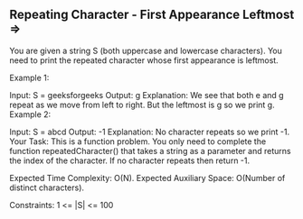 Repeating Character - First Appearance Leftmost  =>
-----------------------------------------------


You are given a string S (both uppercase and lowercase characters). You need to print the repeated character whose first appearance is leftmost.

Example 1:

Input:
S = geeksforgeeks
Output: g
Explanation: We see that both e and g
repeat as we move from left to right.
But the leftmost is g so we print g.
Example 2:

Input:
S = abcd
Output: -1
Explanation: No character repeats so
we print -1.
Your Task:
This is a function problem. You only need to complete the function repeatedCharacter() that takes a string as a parameter and returns the index of the character. If no character repeats then return -1.

Expected Time Complexity: O(N).
Expected Auxiliary Space: O(Number of distinct characters).

Constraints:
1 <= |S| <= 100

 

